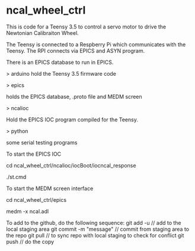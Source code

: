 # ncal_wheel_ctrl

This is code for a Teensy 3.5 to control a servo motor to drive the Newtonian Calibraiton Wheel.

The Teensy is connected to a Respberry Pi which communicates with the Teensy. The RPI connects via EPICS and ASYN program.

There is an EPICS database to run in EPICS.

\> arduino
hold the Teensy 3.5 firmware code

\> epics

holds the EPICS database, .proto file and MEDM screen

\> ncalioc

Hold the EPICS IOC program compiled for the Teensy.

\> python

some serial testing programs


To start the EPICS IOC

  cd ncal_wheel_ctrl/ncalioc/iocBoot/iocncal_response

  ./st.cmd

To start the MEDM screen interface

  cd ncal_wheel_ctrl/epics

  medm -x ncal.adl

To add to the github, do the following sequence:
  git add -u	// add to the local staging area
  git commit -m "message"	// commit from staging area to the repo
  git pull	// to sync repo with local staging to check for conflict
  git push	// do the copy

